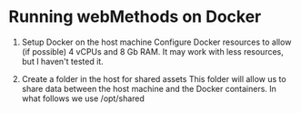 # Running webMethods on Docker

1.  Setup Docker on the host machine
Configure Docker resources to allow (if possible) 4 vCPUs and 8 Gb RAM. It may work with less resources, but I haven't tested it.

2.  Create a folder in the host for shared assets
This folder will allow us to share data between the host machine and the Docker containers.
In what follows we use /opt/shared

